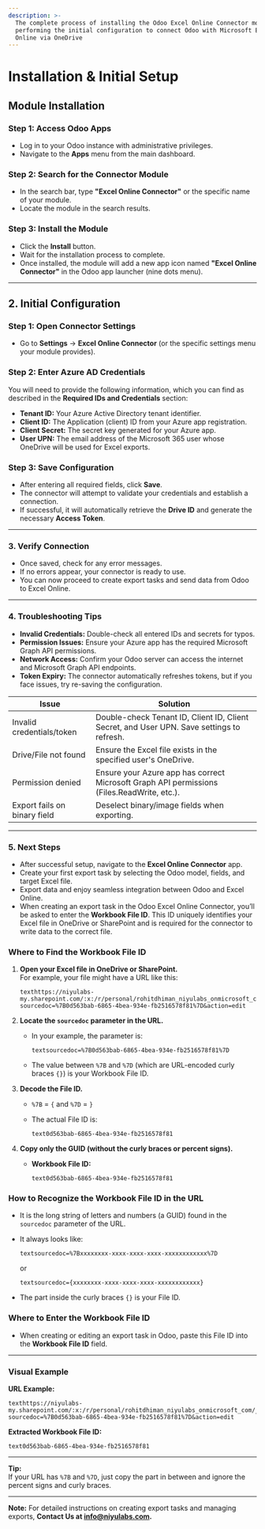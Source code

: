 ```yaml
---
description: >-
  The complete process of installing the Odoo Excel Online Connector module and
  performing the initial configuration to connect Odoo with Microsoft Excel
  Online via OneDrive
---
```


# Installation & Initial Setup

## Module Installation <a href="#id-1-module-installation" id="id-1-module-installation"></a>

### Step 1: Access Odoo Apps

* Log in to your Odoo instance with administrative privileges.
* Navigate to the **Apps** menu from the main dashboard.

### Step 2: Search for the Connector Module

* In the search bar, type **"Excel Online Connector"** or the specific name of your module.
* Locate the module in the search results.

### Step 3: Install the Module

* Click the **Install** button.
* Wait for the installation process to complete.
* Once installed, the module will add a new app icon named **"Excel Online Connector"** in the Odoo app launcher (nine dots menu).

***

## 2. Initial Configuration <a href="#id-2-initial-configuration" id="id-2-initial-configuration"></a>

### Step 1: Open Connector Settings

* Go to **Settings** → **Excel Online Connector** (or the specific settings menu your module provides).

### Step 2: Enter Azure AD Credentials

You will need to provide the following information, which you can find as described in the **Required IDs and Credentials** section:

* **Tenant ID:** Your Azure Active Directory tenant identifier.
* **Client ID:** The Application (client) ID from your Azure app registration.
* **Client Secret:** The secret key generated for your Azure app.
* **User UPN:** The email address of the Microsoft 365 user whose OneDrive will be used for Excel exports.

### Step 3: Save Configuration

* After entering all required fields, click **Save**.
* The connector will attempt to validate your credentials and establish a connection.
* If successful, it will automatically retrieve the **Drive ID** and generate the necessary **Access Token**.

***

### 3. Verify Connection <a href="#id-3-verify-connection" id="id-3-verify-connection"></a>

* Once saved, check for any error messages.
* If no errors appear, your connector is ready to use.
* You can now proceed to create export tasks and send data from Odoo to Excel Online.

***

### 4. Troubleshooting Tips <a href="#id-4-troubleshooting-tips" id="id-4-troubleshooting-tips"></a>

* **Invalid Credentials:** Double-check all entered IDs and secrets for typos.
* **Permission Issues:** Ensure your Azure app has the required Microsoft Graph API permissions.
* **Network Access:** Confirm your Odoo server can access the internet and Microsoft Graph API endpoints.
* **Token Expiry:** The connector automatically refreshes tokens, but if you face issues, try re-saving the configuration.

<table data-full-width="false"><thead><tr><th>Issue</th><th>Solution</th></tr></thead><tbody><tr><td>Invalid credentials/token</td><td>Double-check Tenant ID, Client ID, Client Secret, and User UPN. Save settings to refresh.</td></tr><tr><td>Drive/File not found</td><td>Ensure the Excel file exists in the specified user's OneDrive.</td></tr><tr><td>Permission denied</td><td>Ensure your Azure app has correct Microsoft Graph API permissions (Files.ReadWrite, etc.).</td></tr><tr><td>Export fails on binary field</td><td>Deselect binary/image fields when exporting.</td></tr></tbody></table>

***

### 5. Next Steps <a href="#id-5-next-steps" id="id-5-next-steps"></a>

* After successful setup, navigate to the **Excel Online Connector** app.
* Create your first export task by selecting the Odoo model, fields, and target Excel file.
* Export data and enjoy seamless integration between Odoo and Excel Online.
* When creating an export task in the Odoo Excel Online Connector, you’ll be asked to enter the **Workbook File ID**. This ID uniquely identifies your Excel file in OneDrive or SharePoint and is required for the connector to write data to the correct file.

### **Where to Find the Workbook File ID**

1.  **Open your Excel file in OneDrive or SharePoint.**\
    For example, your file might have a URL like this:

    ```
    texthttps://niyulabs-my.sharepoint.com/:x:/r/personal/rohitdhiman_niyulabs_onmicrosoft_com/_layouts/15/doc.aspx?sourcedoc=%7B0d563bab-6865-4bea-934e-fb2516578f81%7D&action=edit
    ```
2. **Locate the `sourcedoc` parameter in the URL.**
   *   In your example, the parameter is:

       ```
       textsourcedoc=%7B0d563bab-6865-4bea-934e-fb2516578f81%7D
       ```
   * The value between `%7B` and `%7D` (which are URL-encoded curly braces `{}`) is your Workbook File ID.
3. **Decode the File ID.**
   * `%7B` = `{` and `%7D` = `}`
   *   The actual File ID is:

       ```
       text0d563bab-6865-4bea-934e-fb2516578f81
       ```
4. **Copy only the GUID (without the curly braces or percent signs).**
   *   **Workbook File ID:**

       ```
       text0d563bab-6865-4bea-934e-fb2516578f81
       ```

### **How to Recognize the Workbook File ID in the URL**

* It is the long string of letters and numbers (a GUID) found in the `sourcedoc` parameter of the URL.
*   It always looks like:

    ```
    textsourcedoc=%7Bxxxxxxxx-xxxx-xxxx-xxxx-xxxxxxxxxxxx%7D
    ```

    or

    ```
    textsourcedoc={xxxxxxxx-xxxx-xxxx-xxxx-xxxxxxxxxxxx}
    ```
* The part inside the curly braces `{}` is your File ID.

### **Where to Enter the Workbook File ID**

* When creating or editing an export task in Odoo, paste this File ID into the **Workbook File ID** field.

***

### **Visual Example**

**URL Example:**

```
texthttps://niyulabs-my.sharepoint.com/:x:/r/personal/rohitdhiman_niyulabs_onmicrosoft_com/_layouts/15/doc.aspx?sourcedoc=%7B0d563bab-6865-4bea-934e-fb2516578f81%7D&action=edit
```

**Extracted Workbook File ID:**

```
text0d563bab-6865-4bea-934e-fb2516578f81
```

***

**Tip:**\
If your URL has `%7B` and `%7D`, just copy the part in between and ignore the percent signs and curly braces.

***

**Note:** For detailed instructions on creating export tasks and managing exports, **Contact Us at info@niyulabs.com.**
